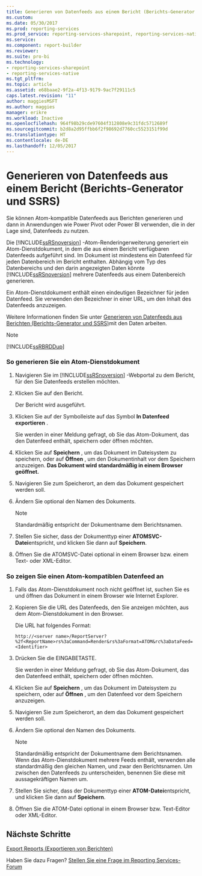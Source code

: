 ```yaml
---
title: Generieren von Datenfeeds aus einem Bericht (Berichts-Generator und SSRS) | Microsoft-Dokumentation
ms.custom: 
ms.date: 05/30/2017
ms.prod: reporting-services
ms.prod_service: reporting-services-sharepoint, reporting-services-native
ms.service: 
ms.component: report-builder
ms.reviewer: 
ms.suite: pro-bi
ms.technology:
- reporting-services-sharepoint
- reporting-services-native
ms.tgt_pltfrm: 
ms.topic: article
ms.assetid: e68baae2-9f2a-4f13-9179-9ac7f29111c5
caps.latest.revision: "11"
author: maggiesMSFT
ms.author: maggies
manager: erikre
ms.workload: Inactive
ms.openlocfilehash: 964f98b29cde97604f312808e9c31fdc5712689f
ms.sourcegitcommit: b2d8a2d95ffbb6f2f98692d7760cc5523151f99d
ms.translationtype: HT
ms.contentlocale: de-DE
ms.lasthandoff: 12/05/2017
---
```

# <a name="generate-data-feeds-from-a-report-report-builder-and-ssrs"></a>Generieren von Datenfeeds aus einem Bericht (Berichts-Generator und SSRS)

Sie können Atom-kompatible Datenfeeds aus Berichten generieren und dann in Anwendungen wie Power Pivot oder Power BI verwenden, die in der Lage sind, Datenfeeds zu nutzen.  
  
 Die [!INCLUDE[ssRSnoversion](../../includes/ssrsnoversion-md.md)] -Atom-Renderingerweiterung generiert ein Atom-Dienstdokument, in dem die aus einem Bericht verfügbaren Datenfeeds aufgeführt sind. Im Dokument ist mindestens ein Datenfeed für jeden Datenbereich im Bericht enthalten. Abhängig vom Typ des Datenbereichs und den darin angezeigten Daten könnte [!INCLUDE[ssRSnoversion](../../includes/ssrsnoversion-md.md)] mehrere Datenfeeds aus einem Datenbereich generieren.  
  
 Ein Atom-Dienstdokument enthält einen eindeutigen Bezeichner für jeden Datenfeed. Sie verwenden den Bezeichner in einer URL, um den Inhalt des Datenfeeds anzuzeigen.  
  
 Weitere Informationen finden Sie unter [Generieren von Datenfeeds aus Berichten &#40;Berichts-Generator und SSRS&#41;](../../reporting-services/report-builder/generating-data-feeds-from-reports-report-builder-and-ssrs.md)mit den Daten arbeiten.  
  
> [!NOTE]  
>  [!INCLUDE[ssRBRDDup](../../includes/ssrbrddup-md.md)]  
  
### <a name="to-generate-an-atom-service-document"></a>So generieren Sie ein Atom-Dienstdokument  
  
1.  Navigieren Sie im [!INCLUDE[ssRSnoversion](../../includes/ssrsnoversion-md.md)] -Webportal zu dem Bericht, für den Sie Datenfeeds erstellen möchten.  
  
2.  Klicken Sie auf den Bericht.  
  
     Der Bericht wird ausgeführt.  
  
3.  Klicken Sie auf der Symbolleiste auf das Symbol **In Datenfeed exportieren** .  
  
     Sie werden in einer Meldung gefragt, ob Sie das Atom-Dokument, das den Datenfeed enthält, speichern oder öffnen möchten.  
  
4.  Klicken Sie auf **Speichern** , um das Dokument im Dateisystem zu speichern, oder auf **Öffnen** , um den Dokumentinhalt vor dem Speichern anzuzeigen. **Das Dokument wird standardmäßig in einem Browser geöffnet.**  
  
5.  Navigieren Sie zum Speicherort, an dem das Dokument gespeichert werden soll.  
  
6.  Ändern Sie optional den Namen des Dokuments.  
  
    > [!NOTE]  
    >  Standardmäßig entspricht der Dokumentname dem Berichtsnamen.  
  
7.  Stellen Sie sicher, dass der Dokumenttyp einer **ATOMSVC-Datei**entspricht, und klicken Sie dann auf **Speichern**.  
  
8.  Öffnen Sie die ATOMSVC-Datei optional in einem Browser bzw. einem Text- oder XML-Editor.  
  
### <a name="to-view-an-atom-compliant-data-feed"></a>So zeigen Sie einen Atom-kompatiblen Datenfeed an  
  
1.  Falls das Atom-Dienstdokument noch nicht geöffnet ist, suchen Sie es und öffnen das Dokument in einem Browser wie Internet Explorer.  
  
2.  Kopieren Sie die URL des Datenfeeds, den Sie anzeigen möchten, aus dem Atom-Dienstdokument in den Browser.  
  
     Die URL hat folgendes Format:  
  
     `http://<server name>/ReportServer?%2f<ReportName>rs%3aCommand=Render&rs%3aFormat=ATOM&rc%3aDataFeed=<Identifier>`  
  
3.  Drücken Sie die EINGABETASTE.  
  
     Sie werden in einer Meldung gefragt, ob Sie das Atom-Dokument, das den Datenfeed enthält, speichern oder öffnen möchten.  
  
4.  Klicken Sie auf **Speichern** , um das Dokument im Dateisystem zu speichern, oder auf **Öffnen** , um den Datenfeed vor dem Speichern anzuzeigen.  
  
5.  Navigieren Sie zum Speicherort, an dem das Dokument gespeichert werden soll.  
  
6.  Ändern Sie optional den Namen des Dokuments.  
  
    > [!NOTE]  
    >  Standardmäßig entspricht der Dokumentname dem Berichtsnamen. Wenn das Atom-Dienstdokument mehrere Feeds enthält, verwenden alle standardmäßig den gleichen Namen, und zwar den Berichtsnamen. Um zwischen den Datenfeeds zu unterscheiden, benennen Sie diese mit aussagekräftigen Namen um.  
  
7.  Stellen Sie sicher, dass der Dokumenttyp einer **ATOM-Datei**entspricht, und klicken Sie dann auf **Speichern**.  
  
8.  Öffnen Sie die ATOM-Datei optional in einem Browser bzw. Text-Editor oder XML-Editor.  

## <a name="next-steps"></a>Nächste Schritte

[Export Reports (Exportieren von Berichten)](../../reporting-services/report-builder/export-reports-report-builder-and-ssrs.md)  

Haben Sie dazu Fragen? [Stellen Sie eine Frage im Reporting Services-Forum](http://go.microsoft.com/fwlink/?LinkId=620231)
